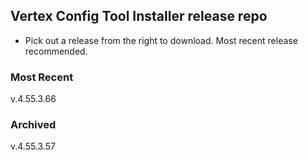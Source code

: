 ## Vertex Config Tool Installer release repo

- Pick out a release from the right to download. Most recent release recommended.

### Most Recent
v.4.55.3.66

### Archived
v.4.55.3.57
